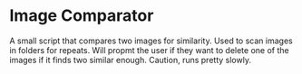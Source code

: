 # Image Comparator
A small script that compares two images for similarity. Used to scan images in folders for repeats. Will propmt the user if they want to delete one of the images if it finds two similar enough. Caution, runs pretty slowly.

